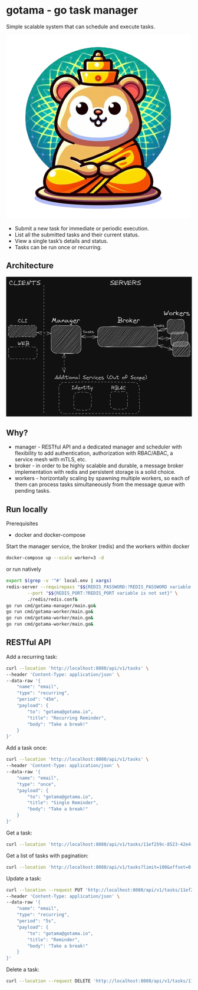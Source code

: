 # gotama - **go** **ta**sk **ma**nager
Simple scalable system that can schedule and execute tasks.

![gotama logo](./docs/assets/gotama-logo.png)

* Submit a new task for immediate or periodic execution.
* List all the submitted tasks and their current status.
* View a single task’s details and status.
* Tasks can be run once or recurring.

## Architecture
![architecture](./docs/assets/architecture.png)

## Why?
* manager - RESTful API and a dedicated manager and scheduler with flexibility to add authentication, authorization with RBAC/ABAC, a service mesh with mTLS, etc.
* broker - in order to be highly scalable and durable, a message broker implementation with redis and persistent storage is a solid choice.
* workers - horizontally scaling by spawning multiple workers, so each of them can process tasks simultaneously from the message queue with pending tasks. 

## Run locally
Prerequisites
* docker and docker-compose

Start the manager service, the broker (redis) and the workers within docker
```bash
docker-compose up --scale worker=3 -d
```
or run natively
```bash
export $(grep -v '^#' local.env | xargs)
redis-server --requirepass "$${REDIS_PASSWORD:?REDIS_PASSWORD variable is not set}" \
        --port "$${REDIS_PORT:?REDIS_PORT variable is not set}" \
        ./redis/redis.conf&
go run cmd/gotama-manager/main.go&
go run cmd/gotama-worker/main.go&
go run cmd/gotama-worker/main.go&
go run cmd/gotama-worker/main.go&
```
## RESTful API
Add a recurring task:
```bash
curl --location 'http://localhost:8080/api/v1/tasks' \
--header 'Content-Type: application/json' \
--data-raw '{
    "name": "email",
    "type": "recurring",
    "period": "45m",
    "payload": {
        "to": "gotama@gotama.io",
        "title": "Recurring Reminder",
        "body": "Take a break!"
    }
}'
```
Add a task once:
```bash
curl --location 'http://localhost:8080/api/v1/tasks' \
--header 'Content-Type: application/json' \
--data-raw '{
    "name": "email",
    "type": "once",
    "payload": {
        "to": "gotama@gotama.io",
        "title": "Single Reminder",
        "body": "Take a break!"
    }
}'
```
Get a task:
```bash
curl --location 'http://localhost:8080/api/v1/tasks/11ef259c-8523-42e4-8568-9d167dbba9da'
```
Get a list of tasks with pagination:
```bash
curl --location 'http://localhost:8080/api/v1/tasks?limit=100&offset=0'
```
Update a task:
```bash
curl --location --request PUT 'http://localhost:8080/api/v1/tasks/11ef259c-8523-42e4-8568-9d167dbba9da' \
--header 'Content-Type: application/json' \
--data-raw '{
    "name": "email",
    "type": "recurring",
    "period": "5s",
    "payload": {
        "to": "gotama@gotama.io",
        "title": "Reminder",
        "body": "Take a break!"
    }
}'
```
Delete a task:
```bash
curl --location --request DELETE 'http://localhost:8080/api/v1/tasks/11ef259c-8523-42e4-8568-9d167dbba9da'
```
